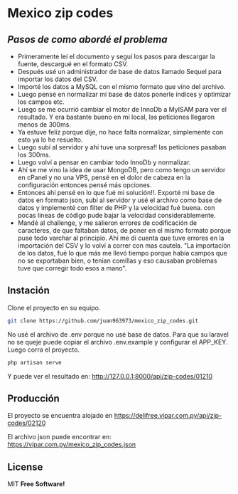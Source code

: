 # Mexico zip codes
## _Pasos de como abordé el problema_


- Primeramente leí el documento y seguí los pasos para descargar la fuente, descargué en el formato CSV.
- Después usé un administrador de base de datos llamado Sequel para importar los datos del CSV.
- Importé los datos a MySQL con el mismo formato que vino del archivo.
- Luego pensé en normalizar mi base de datos ponerle indices y optimizar los campos etc. 
- Luego se me ocurrió cambiar el motor de InnoDb a MyISAM para ver el resultado. Y era bastante bueno en mi local, las peticiones llegaron menos de 300ms.
- Ya estuve felíz porque dije, no hace falta normalizar, simplemente con esto ya lo he resuelto.
- Luego subí al servidor y ahí tuve una sorpresa!! las peticiones pasaban los 300ms.
- Luego volví a pensar en cambiar todo InnoDb y normalizar.
- Ahí se me vino la idea de usar MongoDB, pero como tengo un servidor en cPanel y no una VPS, pensé en el dolor de cabeza en la configuración entonces pensé más opciones.
- Entonces ahí pensé en lo que fué mi solución!!. Exporté mi base de datos en formato json, subí al servidor y usé el archivo como base de datos y implementé con filter de PHP y la velocidad fué buena. con pocas lineas de código pude bajar la velocidad considerablemente.
- Mandé al challenge, y me salieron errores de codificación de caracteres, de que faltaban datos, de poner en el mismo formato porque puse todo varchar al principio. Ahí me di cuenta que tuve errores en la importación del CSV y lo volví a correr con mas cautela. "La importación de los datos, fué lo que más me llevó tiempo porque había campos que no se exportaban bien, o tenían comillas y eso causaban problemas tuve que corregir todo esos a mano".

## Instación

Clone el proyecto en su equipo.

```sh
git clone https://github.com/juan963973/mexico_zip_codes.git
```

No usé el archivo de .env porque no usé base de datos. Para que su laravel no se queje puede copiar el archivo .env.example y configurar el APP_KEY. Luego corra el proyecto.

```sh
php artisan serve
```
Y puede ver el resultado en: http://127.0.0.1:8000/api/zip-codes/01210

## Producción

El proyecto se encuentra alojado en https://delifree.vipar.com.py/api/zip-codes/02120

El archivo json puede encontrar en: https://vipar.com.py/mexico_zip_codes.json

## License

MIT
**Free Software!**